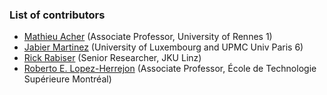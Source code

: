 ### List of contributors

 * [Mathieu Acher](http://www.mathieuacher.com) (Associate Professor, University of Rennes 1)
 * [Jabier Martinez](http://sites.google.com/site/jabiermartinezwebsite) (University of Luxembourg and UPMC Univ Paris 6)
 * [Rick Rabiser](http://mevss.jku.at/?page_id=57) (Senior Researcher, JKU Linz)
 * [Roberto E. Lopez-Herrejon](https://www.etsmtl.ca/) (Associate Professor, École de Technologie Supérieure Montréal)


